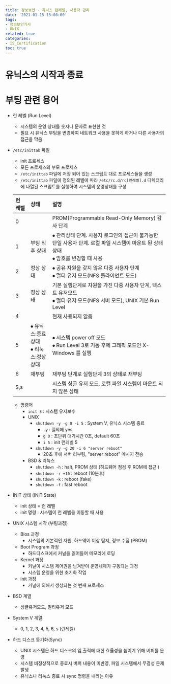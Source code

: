 ```yaml
---
title: 정보보안 - 유닉스 런레벨, 사용자 관리
date: '2021-01-15 15:00:00'
tags:
- 정보보안기사
- UNIX
related: true
categories:
- IS_Certification
toc: true
---
```


# 유닉스의 시작과 종료

# 부팅 관련 용어

- 런 레벨 (Run Level)
    + 시스템의 운영 상태를 숫자나 문자로 표현한 것
    + 필요 시 유닉스 부팅을 변경하여 네트워크 사용을 못하게 하거나 다른 사용자의 접근을 막음

- `/etc/inittab` 파일
    + init 프로세스
    + 모든 프로세스의 부모 프로세스
    + `/etc/inittab` 파일에 저장 되어 있는 스크립트 대로 프로세스들을 생성
    + `/etc/inittab` 파일에 정의된 레벨에 따라 `/etc/rc.d/rc[런레벨].d` 디렉터리에 나열된 스크립트를 실행하여 시스템의 운영상태를 구성

    |런 레벨|상태|설명|
    |:---|:---|:---|
    |0||PROM(Programmable Read-Only Memory) 감사 단계|
    |1|부팅 직후 상태|⦁ 관리상태 단계. 사용자 로그인의 접근이 불가능한 단일 사용자 단계. 로컬 파일 시스템이 마운트 된 상태 상태<br/>⦁ 암호를 변경할 때 사용|
    |2|정상 상태|⦁ 공유 자원을 갖지 않은 다중 사용자 단계<br/>⦁ 멀티 유저 모드(NFS 클라이언트 모드)|
    |3|정상 상태|기본 실행단계로 자원을 가진 다중 사용자 단계, 텍스트 유저모드<br/>⦁ 멀티 유저 모드(NFS 서버 모드), UNIX 기본 Run Level|
    |4||현재 사용되지 않음|
    |5|⦁ 유닉스:종료상태<br/>⦁ 리눅스:정상상태|⦁ 시스템 power off 모드<br/>⦁ Run Level 3로 기동 후에 그래픽 모드인 X-Windows 를 실행|
    |6|재부팅|재부팅 단계로 실행단계 3의 상태로 재부팅|
    |S,s||시스템 싱글 유저 모드, 로컬 파일 시스템이 마운트 되지 않은 상태|

    + 명령어
        * `init S` : 시스템 유지보수
        * UNIX
            - `shutdown -y -g 0 -i 5` : System V, 유닉스 시스템 종료
                + `-y` : 질의에 yes
                + `g 0` : 초단위 대기시간 0초, default 60초
                + `i 5` : init 런레벨 5
            - `shutdown -y -g 20 -i 6 "server reboot"`
                + 20초 후에 서버 리부팅, "server reboot" 메시지 전송
        * BSD & 리눅스
            - `shutdown -h` : halt, PROM 상태 (하드웨어 점검 후 ROM에 접근 )
            - `shutdown -r +10` : reboot (10분후)
            - `shutdown -k` : reboot (fake)
            - `shutdown -f` : fast reboot

- INIT 상태 (INIT State)
    + init 상태 = 런 레벨
    + init 명령 : 시스템이 런 레벨을 이동할 때 사용

- UNIX 시스템 시작 (부팅과정)
    + Bios 과정
        * 시스템의 기본적인 자원, 하드웨어 이상 탐지, 정보 수집 (PROM)
    + Boot Program 과정
        * 하드디스크에서 커널을 읽어들여 메모리에 로딩
    + Kernel 과정
        * 커널이 시스템 제어권을 넘겨받아 운영체제가 구동되는 과정
        * 시스템 운영을 위한 초기화 작업
    + init 과정
        * 커널에 의해서 생성되는 첫 번째 프로세스

- BSD 계열
    + 싱글유저모드, 멀티유저 모드
- System V 계열
    + 0, 1, 2, 3, 4, 5, 6, s (런레벨)

- 하드 디스크 동기화(Sync)
    + UNIX 시스템은 하드 디스크의 입,출력에 대한 효율성을 높이기 위해 버퍼를 운영
    + 시스템 비정상적으로 종료시 버퍼 내용이 미반영, 파일 시스템에서 무결성 문제 발생
    + 유닉스나 리눅스 종료 시 sync 명령을 내리는 이유
